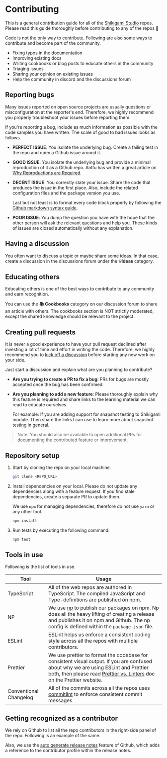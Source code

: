 # Contributing

This is a general contribution guide for all of the [Shikigami Studio](https://github.com/shikigamistudio) repos. Please read this guide thoroughly before contributing to any of the repos 🙏

Code is not the only way to contribute. Following are also some ways to contribute and become part of the community.

- Fixing typos in the documentation
- Improving existing docs
- Writing cookbooks or blog posts to educate others in the community
- Triaging issues
- Sharing your opinion on existing issues
- Help the community in discord and the discussions forum

## Reporting bugs

Many issues reported on open source projects are usually questions or misconfiguration at the reporter's end. Therefore, we highly recommend you properly troubleshoot your issues before reporting them.

If you're reporting a bug, include as much information as possible with the code samples you have written. The scale of good to bad issues looks as follows.

- **PERFECT ISSUE**: You isolate the underlying bug. Create a failing test in the repo and open a Github issue around it.
- **GOOD ISSUE**: You isolate the underlying bug and provide a minimal reproduction of it as a Github repo. Antfu has written a great article on [Why Reproductions are Required](https://antfu.me/posts/why-reproductions-are-required).
- **DECENT ISSUE**: You correctly state your issue. Share the code that produces the issue in the first place. Also, include the related configuration files and the package version you use.

  Last but not least is to format every code block properly by following the [Github markdown syntax guide](https://docs.github.com/en/get-started/writing-on-github/getting-started-with-writing-and-formatting-on-github/basic-writing-and-formatting-syntax).

- **POOR ISSUE**: You dump the question you have with the hope that the other person will ask the relevant questions and help you. These kinds of issues are closed automatically without any explanation.

## Having a discussion

You often want to discuss a topic or maybe share some ideas. In that case, create a discussion in the discussions forum under the **💡Ideas** category.

## Educating others

Educating others is one of the best ways to contribute to any community and earn recognition.

You can use the **📚 Cookbooks** category on our discussion forum to share an article with others. The cookbooks section is NOT strictly moderated, except the shared knowledge should be relevant to the project.

## Creating pull requests

It is never a good experience to have your pull request declined after investing a lot of time and effort in writing the code. Therefore, we highly recommend you to [kick off a discussion]() before starting any new work on your side.

Just start a discussion and explain what are you planning to contribute?

- **Are you trying to create a PR to fix a bug**: PRs for bugs are mostly accepted once the bug has been confirmed.
- **Are you planning to add a new feature**: Please thoroughly explain why this feature is required and share links to the learning material we can read to educate ourselves.

  For example: If you are adding support for snapshot testing to Shikigami module. Then share the links I can use to learn more about snapshot testing in general.

> Note: You should also be available to open additional PRs for documenting the contributed feature or improvement.

## Repository setup

1. Start by cloning the repo on your local machine.

   ```sh
   git clone <REPO_URL>
   ```

2. Install dependencies on your local. Please do not update any dependencies along with a feature request. If you find stale dependencies, create a separate PR to update them.

   We use `npm` for managing dependencies, therefore do not use `yarn` or any other tool.

   ```sh
   npm install
   ```

3. Run tests by executing the following command.

   ```sh
   npm test
   ```

## Tools in use

Following is the list of tools in use.

| Tool                   | Usage                                                                                                                                                                                                                                                       |
| ---------------------- | ----------------------------------------------------------------------------------------------------------------------------------------------------------------------------------------------------------------------------------------------------------- |
| TypeScript             | All of the web repos are authored in TypeScript. The compiled JavaScript and Type-definitions are published on npm.                                                                                                                                         |
| NP                     | We use [np](https://github.com/sindresorhus/np) to publish our packages on npm. Np does all the heavy lifting of creating a release and publishes it on npm and Github. The np config is defined within the `package.json` file.                            |
| ESLint                 | ESLint helps us enforce a consistent coding style across all the repos with multiple contributors.                                                                                                                                                          |
| Prettier               | We use prettier to format the codebase for consistent visual output. If you are confused about why we are using ESLint and Prettier both, then please read [Prettier vs. Linters](https://prettier.io/docs/en/comparison.html) doc on the Prettier website. |
| Conventional Changelog | All of the commits across all the repos uses [commitlint](https://github.com/conventional-changelog/commitlint/#what-is-commitlint) to enforce consistent commit messages.                                                                                  |

## Getting recognized as a contributor

We rely on Github to list all the repo contributors in the right-side panel of the repo. Following is an example of the same.

Also, we use the [auto generate release notes](https://docs.github.com/en/repositories/releasing-projects-on-github/automatically-generated-release-notes#about-automatically-generated-release-notes) feature of Github, which adds a reference to the contributor profile within the release notes.
